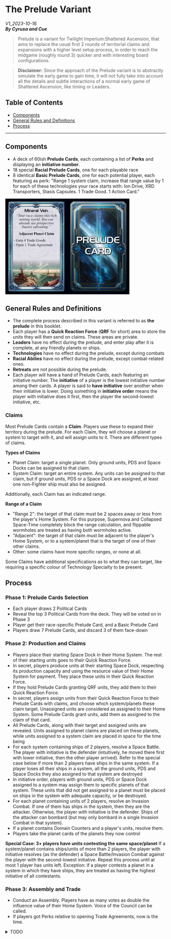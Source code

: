 # The Prelude Variant
*V1_2023-10-16*  
***By Cyrusa and Cue***  

> Prelude is a variant for Twilight Imperium:Shattered Ascension, that aims to replace the usual first 2 rounds of territorial claims and expansions with a higher level setup process, in order to reach the midgame (roughly round 3) quicker and with interesting board configurations.

> **Disclaimer:** Since the approach of the Prelude variant is to abstractly simulate the early game to gain time, it will not fully take into account all the details and subtle interactions of a normal early game of Shattered Ascension, like timing or Leaders.

## Table of Contents

- [Components](#components)
- [General Rules and Definitions](#general-rules-and-definitions)
- [Process](#process)

-----

## Components

- A deck of 60ish **Prelude Cards**, each containing a list of **Perks** and displaying an **initiative number**.
- 18 special **Racial Prelude Cards**, one for each playable race
- 8 identical **Basic Prelude Cards**, one for each potential player, each featuring as perk: "Range 1 system claim, increase that range value by 1 for each of these technologies your race starts with: Ion Drive, XRD Transporters, Stasis Capsules. 1 Trade Good. 1 Action Card."

<p class="aligncenter">
	<img src="./Images/PreludeTestCard.jpg" height="300"/>
</p>

## General Rules and Definitions
- The complete process described in this variant is referred to as **the prelude** in this booklet.
- Each player has a **Quick Reaction Force** (**QRF** for short) area to store the units they will then send on claims. These areas are private.
- **Leaders** have no effect during the prelude, and enter play after it is complete, at any friendly planets or ships.
- **Technologies** have no effect during the prelude, except during combats
- **Racial Abilies** have no effect during the prelude, except combat-related ones.
- **Retreats** are not possible during the prelude.
- Each player will have a hand of Prelude Cards, each featuring an initiative number. The **initiative** of a player is the lowest initiative number among their cards. A player is said to **have initiative** over another when their initiative is lower. Doing something in **initiative order** means the player with initiative does it first, then the player the second-lowest initiative, etc.

### Claims
Most Prelude Cards contain a **Claim**. Players use these to expand their territory during the prelude. For each Claim, they will choose a planet or system to target with it, and will assign units to it. There are different types of claims.

**Types of Claims**
- Planet Claim: target a single planet. Only ground units, PDS and Space Docks can be assigned to that claim.
- System Claim: target an entire system. Any units can be assigned to that claim, but if ground units, PDS or a Space Dock are assigned, at least one non-Fighter ship must also be assigned.

Additionally, each Claim has an indicated range.

**Range of a Claim**
- "Range 2": the target of that claim must be 2 spaces away or less from the player's Home System. For this purpose, Supernova and Collapsed Space-Time completely block the range calculation, and flippable wormholes are treated as having both wormholes active.
- "Adjacent": the target of that claim must be adjacent to the player's Home System, or to a system/planet that is the target of one of their other claims.
- Other: some claims have more specific ranges, or none at all.

Some Claims have additional specifications as to what they can target, like requiring a specific colour of Technology Specialty to be present.

## Process

### Phase 1: Prelude Cards Selection

- Each player draws 2 Political Cards
- Reveal the top 3 Political Cards from the deck. They will be voted on in Phase 3
- Player get their race-specific Prelude Card, and a Basic Prelude Card
- Players draw 7 Prelude Cards, and discard 3 of them face-down

### Phase 2: Production and Claims

- Players place their starting Space Dock in their Home System. The rest of their starting units goes to their Quick Reaction Force.
- In secret, players produce units at their starting Space Dock, respecting its production capacity and using the resource value of their Home System for payment. They place these units in their Quick Reaction Force.
- If they hold Prelude Cards granting QRF units, they add them to their Quick Reaction Force.
- In secret, players assign units from their Quick Reaction Force to their Prelude Cards with claims, and choose which system/planets these claim target. Unassigned units are considered as assigned to their Home System. Some Prelude Cards grant units, add them as assigned to the claim of that card.
- All Prelude Cards, along with their target and assigned units are revealed. Units assigned to planet claims are placed on these planets, while units assigned to a system claim are placed in space for the time being
- For each system containing ships of 2 players, resolve a Space Battle. The player with initiative is the defender (intuitively, he moved there first with lower initiative, then the other player arrived). Refer to the special case below if more than 2 players have ships in the same system. If a player loses all their ships in a system, all the ground units, PDS and Space Docks they also assigned to that system are destroyed
- In initiative order, players with ground units, PDS or Space Dock assigned to a system may assign them to specific planets of that system. These units that did not get assigned to a planet must be placed on ships in the system with adequate capacity, or be destroyed.
- For each planet containing units of 2 players, resolve an Invasion Combat. If one of them has ships in the system, then they are the attacker. Otherwise, the player with initiative is the defender. Ships of the attacker can bombard (but may only bombard in a single Invasion Combat in that system).
- If a planet contains Domain Counters and a player's units, resolve them.
- Players take the planet cards of the planets they now control

**Special Case: 3+ players have units contesting the same space/planet**
If a system/planet contains ships/units of more than 2 players, the player with initiative resolves (as the defender) a Space Battle/Invasion Combat against the player with the second-lowest initiative. Repeat this process until at most 1 player has units left. Exception: if a player contests a planet in a system in which they have ships, they are treated as having the highest initiative of all contestants.

### Phase 3: Assembly and Trade
- Conduct an Assembly. Players have as many votes as double the influence value of their Home System. Voice of the Council can be called.
- If players got Perks relative to opening Trade Agreements, now is the time.


<details>
	<summary>TODO</summary>
Who gets Speaker? Should we let the normal setup procedure decide? Should the prelude cards deal with that? Like a unique initiative number on each prelude card, and whoever has the card with the lowest number is Speaker?
</details>